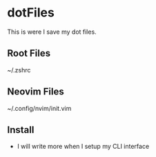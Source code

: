 # dotFiles

This is were I save my dot files.

## Root Files

~/.zshrc

## Neovim Files

~/.config/nvim/init.vim


## Install

- I will write more when I setup my CLI interface
